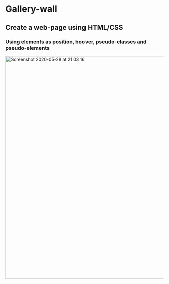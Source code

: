 # Gallery-wall 

## Create a web-page using HTML/CSS

### Using elements as position, hoover, pseudo-classes and pseudo-elements

<img width="711" alt="Screenshot 2020-05-28 at 21 03 16" src="https://user-images.githubusercontent.com/89199990/152136928-f2b13899-e85a-4a07-b2e8-983c4279cabc.png">

